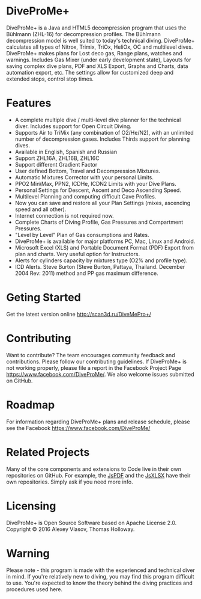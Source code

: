 # DiveProMe+
DiveProMe+ is a Java and HTML5 decompression program that uses the Bühlmann (ZHL-16) for decompression profiles. The Bühlmann decompression model is well suited to today's technical diving.
DiveProMe+ calculates all types of Nitrox, Trimix, TriOx, HeliOx, OC and multilevel dives. DiveProMe+ makes plans for Lost deco gas, Range plans, watches and warnings. Includes Gas Mixer (under early development state), Layouts for saving complex dive plans, PDF and XLS Export, Graphs and Charts, data automation export, etc. The settings allow for customized deep and extended stops, control stop times.

# Features
- A complete multiple dive / multi-level dive planner for the technical diver. Includes support for Open Circuit Diving.
- Supports Air to TriMix (any combination of O2/He/N2), with an unlimited number of decompression gases. Includes Thirds support for planning dives.
- Available in English, Spanish and Russian
- Support ZHL16A, ZHL16B, ZHL16C
- Support different Gradient Factor
- User defined Bottom, Travel and Decompression Mixtures.
- Automatic Mixtures Corrector with your personal Limits.
- PPO2 Min\Max, PPN2, ICDHe, ICDN2 Limits with your Dive Plans.
- Personal Settings for Descent, Ascent and Deco Ascending Speed.
- Multilevel Planning and computing difficult Cave Profiles.
- Now you can save and restore all your Plan Settings (mixes, ascending speed and all other).
- Internet connection is not required now.
- Complete Charts of Diving Profile, Gas Pressures and Compartment Pressures.
- "Level by Level" Plan of Gas consumptions and Rates.
- DiveProMe+ is available for major platforms PC, Mac, Linux and Android.
- Microsoft Excel (XLS) and Portable Document Format (PDF) Export from plan and charts. Very useful option for Instructors.
- Alerts for cylinders capacity by mixtures type (O2% and profile type).
- ICD Alerts. Steve Burton (Steve Burton, Pattaya, Thailand. December 2004 Rev: 2011) method and PP gas maximum difference.

# Geting Started
Get the latest version online http://scan3d.ru/DiveMePro+/

# Contributing
Want to contribute? The team encourages community feedback and contributions. Please follow our contributing guidelines.
If DiveProMe+ is not working properly, please file a report in the Facebook Project Page https://www.facebook.com/DiveProMe/. We also welcome issues submitted on GitHub.

# Roadmap
For information regarding DiveProMe+ plans and release schedule, please see the Facebook https://www.facebook.com/DiveProMe/

# Related Projects
Many of the core components and extensions to Code live in their own repositories on GitHub. For example, the [JsPDF](https://github.com/MrRio/jsPDF) and the [JsXLSX](https://github.com/clarketm/js-xlsx) have their own repositories. Simply ask if you need more info.

# Licensing
DiveProMe+ is Open Source Software based on Apache License 2.0. Copyright © 2016 Alexey Vlasov, Thomas Holloway.

# Warning
Please note - this program is made with the experienced and technical diver in mind. If you're relatively new to diving, you may find this program difficult to use. You're expected to know the theory behind the diving practices and procedures used here.

